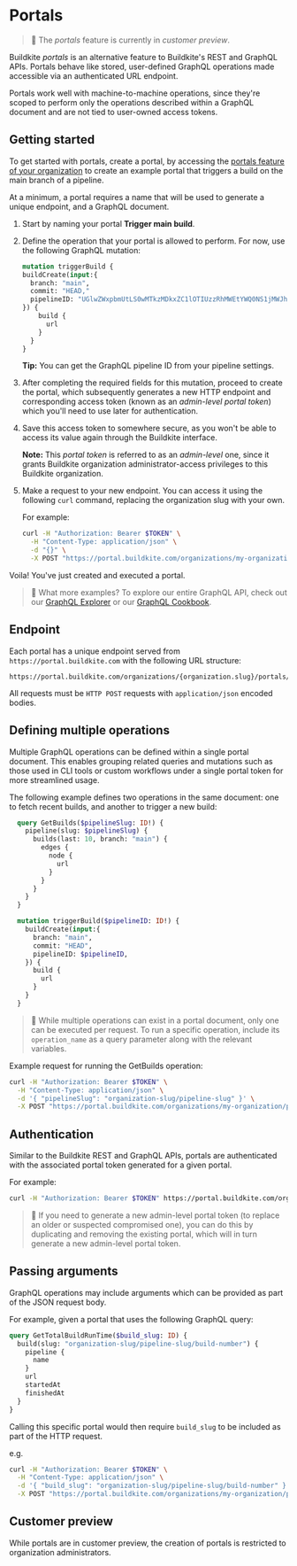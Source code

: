 # Portals

> 📘
> The _portals_ feature is currently in _customer preview_.

Buildkite _portals_ is an alternative feature to Buildkite's REST and GraphQL APIs. Portals behave like stored, user-defined GraphQL operations made accessible via an authenticated URL endpoint.

Portals work well with machine-to-machine operations, since they're scoped to perform only the operations described within a GraphQL document and are not tied to user-owned access tokens.

## Getting started

To get started with portals, create a portal, by accessing the [portals feature of your organization](https://buildkite.com/organizations/~/portals) to create an example portal that triggers a build on the main branch of a pipeline.

At a minimum, a portal requires a name that will be used to generate a unique endpoint, and a GraphQL document.

1. Start by naming your portal **Trigger main build**.

1. Define the operation that your portal is allowed to perform. For now, use the following GraphQL mutation:

    ```graphql
    mutation triggerBuild {
    buildCreate(input:{
      branch: "main",
      commit: "HEAD,"
      pipelineID: "UGlwZWxpbmUtLS0wMTkzMDkxZC1lOTIUzzRhMWEtYWQ0NS1jMWJhNTA2N2RiMzQ=",
    }) {
        build {
          url
        }
      }
    }
    ```

    **Tip:** You can get the GraphQL pipeline ID from your pipeline settings.

1. After completing the required fields for this mutation, proceed to create the portal, which subsequently generates a new HTTP endpoint and corresponding access token (known as an _admin-level portal token_) which you'll need to use later for authentication.

1. Save this access token to somewhere secure, as you won't be able to access its value again through the Buildkite interface.

    **Note:** This _portal token_ is referred to as an _admin-level_ one, since it grants Buildkite organization administrator-access privileges to this Buildkite organization.

1. Make a request to your new endpoint. You can access it using the following `curl` command, replacing the organization slug with your own.

    For example:

    ```sh
    curl -H "Authorization: Bearer $TOKEN" \
      -H "Content-Type: application/json" \
      -d "{}" \
      -X POST "https://portal.buildkite.com/organizations/my-organization/portals/trigger-main-build"
    ```

Voila! You've just created and executed a portal.

>📘 What more examples?
> To explore our entire GraphQL API, check out our [GraphQL Explorer](https://buildkite.com/user/graphql/console) or our [GraphQL Cookbook](https://buildkite.com/docs/apis/graphql/graphql-cookbook).

## Endpoint

Each portal has a unique endpoint served from `https://portal.buildkite.com` with the following URL structure:

```
https://portal.buildkite.com/organizations/{organization.slug}/portals/{portal}
```

All requests must be `HTTP POST` requests with `application/json` encoded bodies.

## Defining multiple operations

Multiple GraphQL operations can be defined within a single portal document. This enables grouping related queries and mutations such as those used in CLI tools or custom workflows under a single portal token for more streamlined usage.

The following example defines two operations in the same document: one to fetch recent builds, and another to trigger a new build:

```graphql
  query GetBuilds($pipelineSlug: ID!) {
    pipeline(slug: $pipelineSlug) {
      builds(last: 10, branch: "main") {
        edges {
          node {
            url
          }
        }
      }
    }
  }

  mutation triggerBuild($pipelineID: ID!) {
    buildCreate(input:{
      branch: "main",
      commit: "HEAD",
      pipelineID: $pipelineID,
    }) {
      build {
        url
      }
    }
  }
```

>📘
> While multiple operations can exist in a portal document, only one can be executed per request. To run a specific operation, include its `operation_name` as a query parameter along with the relevant variables.

Example request for running the GetBuilds operation:

```sh
curl -H "Authorization: Bearer $TOKEN" \
  -H "Content-Type: application/json" \
  -d '{ "pipelineSlug": "organization-slug/pipeline-slug" }' \
  -X POST "https://portal.buildkite.com/organizations/my-organization/portals/portal-slug?operation_name=GetBuilds"
```


## Authentication

Similar to the Buildkite REST and GraphQL APIs, portals are authenticated with the associated portal token generated for a given portal.

For example:

```sh
curl -H "Authorization: Bearer $TOKEN" https://portal.buildkite.com/organizations/my-org/portals/my-portal
```

>📘
> If you need to generate a new admin-level portal token (to replace an older or suspected compromised one), you can do this by duplicating and removing the existing portal, which will in turn generate a new admin-level portal token.

## Passing arguments

GraphQL operations may include arguments which can be provided as part of the JSON request body.

For example, given a portal that uses the following GraphQL query:

```graphql
query GetTotalBuildRunTime($build_slug: ID) {
  build(slug: "organization-slug/pipeline-slug/build-number") {
    pipeline {
      name
    }
    url
    startedAt
    finishedAt
  }
}
```

Calling this specific portal would then require `build_slug` to be included as part of the HTTP request.

e.g.

```sh
curl -H "Authorization: Bearer $TOKEN" \
  -H "Content-Type: application/json" \
  -d '{ "build_slug": "organization-slug/pipeline-slug/build-number" }' \
  -X POST "https://portal.buildkite.com/organizations/my-organization/portals/get-total-build-run-time"
```

## Customer preview

While portals are in customer preview, the creation of portals is restricted to organization administrators.

